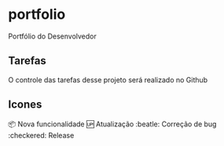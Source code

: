# portfolio
Portfólio do Desenvolvedor
## Tarefas
O controle das tarefas desse projeto será realizado no Github

## Icones

:package: Nova funcionalidade
:up: Atualização
:beatle: Correção de bug
:checkered: Release
